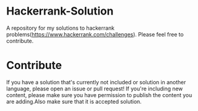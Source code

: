 # Hackerrank-Solution
A repository for my solutions to hackerrank problems(https://www.hackerrank.com/challenges).
Please feel free to contribute.
# Contribute
If you have a solution that's  currently not included or solution in another language, please open an issue or pull request! If you're including new content, please make sure you have permission to publish the content you are adding.Also make sure that it is accepted solution.
